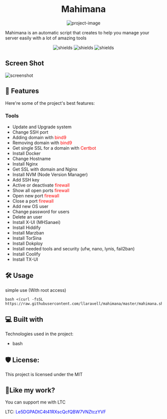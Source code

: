 <h1 align="center" id="title">Mahimana</h1>

<p align="center"><img src="https://socialify.git.ci/llaravell/mahimana/image?description=1&amp;font=Inter&amp;forks=1&amp;issues=1&amp;language=1&amp;name=1&amp;owner=1&amp;pattern=Floating%20Cogs&amp;pulls=1&amp;stargazers=1&amp;theme=Light" alt="project-image"></p>

<p id="description">Mahimana is an automatic script that creates to help you manage your server easily with a lot of amazing tools</p>

<p align="center">
  <img src="https://img.shields.io/github/license/llaravell/mahimana" alt="shields"/>
  <img src="https://img.shields.io/github/repo-size/llaravell/mahimana" alt="shields"/>
  <img src="https://img.shields.io/github/v/release/llaravell/mahimana" alt="shields"/>
</p>

<h2>Screen Shot</h2>
<img src="https://s6.uupload.ir/files/screenshot_from_2025-03-19_22-38-46_byyw.png" alt="screenshot" />
  
<h2>🧐 Features</h2>

Here're some of the project's best features:

### Tools

*   Update and Upgrade system
*   Change SSH port
*   Adding domain with <span style="color:red">bind9</span>
*   Removing domain with <span style="color:red">bind9</span>
*   Get single SSL for a domain with <span style="color:red">Certbot</span>
*   Install Docker
*   Change Hostname
*   Install Nginx
*   Get SSL with domain and Nginx
*   Install NVM (Node Version Manager)
*   Add SSH key
*   Active or deactivate <span style="color:red">firewall</span>
*   Show all open ports <span style="color:red">firewall</span>
*   Open new port <span style="color:red">firewall</span>
*   Close a port <span style="color:red">firewall</span>
*   Add new OS user
*   Change password for users
*   Delete an user
*   Install X-UI (MHSanaei)
*   Install Hiddify
*   Install Marzban
*   Install TorSina
*   Install Dokploy
*   Install needed tools and security (ufw, nano, lynis, fail2ban)
*   Install Coolify
*   Install TX-UI

<h2>🛠️ Usage</h2>

<p>simple use (With root access)</p>

```
bash <(curl -fsSL https://raw.githubusercontent.com/llaravell/mahimana/master/mahimana.sh)
```

  
  
<h2>💻 Built with</h2>

Technologies used in the project:

*   bash

<h2>🛡️ License:</h2>

This project is licensed under the MIT

<h2>💖Like my work?</h2>

You can support me with LTC<p>LTC: <span style="color:blue;cursor:copy">Le5DGPADtC4t41RXscQcfQBW7VNZtczYVF</span></p>
